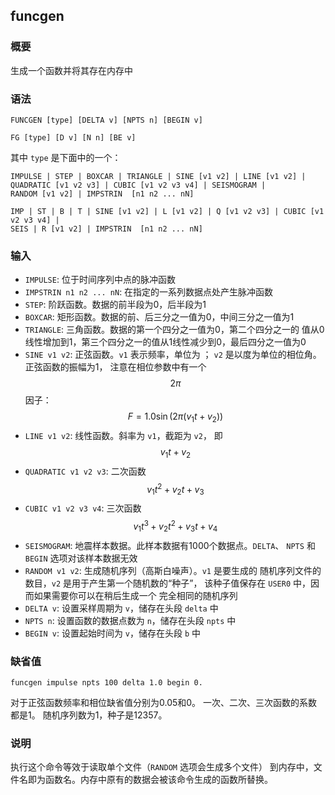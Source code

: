 ## funcgen

### 概要

生成一个函数并将其存在内存中

### 语法

``` {.bash}
FUNCGEN [type] [DELTA v] [NPTS n] [BEGIN v]
```
``` {.bash}
FG [type] [D v] [N n] [BE v]
```

其中 `type` 是下面中的一个：

``` {.bash}
IMPULSE | STEP | BOXCAR | TRIANGLE | SINE [v1 v2] | LINE [v1 v2] |
QUADRATIC [v1 v2 v3] | CUBIC [v1 v2 v3 v4] | SEISMOGRAM |
RANDOM [v1 v2] | IMPSTRIN  [n1 n2 ... nN]
```
``` {.bash}
IMP | ST | B | T | SINE [v1 v2] | L [v1 v2] | Q [v1 v2 v3] | CUBIC [v1 v2 v3 v4] |
SEIS | R [v1 v2] | IMPSTRIN  [n1 n2 ... nN]
```


### 输入

- `IMPULSE`: 位于时间序列中点的脉冲函数
- `IMPSTRIN n1 n2 ... nN`: 在指定的一系列数据点处产生脉冲函数
- `STEP`: 阶跃函数。数据的前半段为0，后半段为1
- `BOXCAR`: 矩形函数。数据的前、后三分之一值为0，中间三分之一值为1
- `TRIANGLE`: 三角函数。数据的第一个四分之一值为0，第二个四分之一的
    值从0线性增加到1，第三个四分之一的值从1线性减少到0，最后四分之一值为0
- `SINE v1 v2`: 正弦函数。`v1` 表示频率，单位为 ； `v2`
    是以度为单位的相位角。正弦函数的振幅为1，
    注意在相位参数中有一个 $$2\pi$$ 因子： $$F = 1.0 \sin (2\pi (v_1t+v_2))$$
- `LINE v1 v2`: 线性函数。斜率为 `v1`，截距为 `v2`， 即 $$v_1 t + v_2$$
- `QUADRATIC v1 v2 v3`: 二次函数 $$v_1 t^{2} + v_2 t + v_3$$
- `CUBIC v1 v2 v3 v4`: 三次函数 $$v_1 t^{3} + v_2 t^2 + v_3t + v_4$$
- `SEISMOGRAM`: 地震样本数据。此样本数据有1000个数据点。`DELTA`、 `NPTS` 和 `BEGIN`
    选项对该样本数据无效
- `RANDOM v1 v2`: 生成随机序列（高斯白噪声）。`v1` 是要生成的 随机序列文件的数目，`v2`
    是用于产生第一个随机数的“种子”， 该种子值保存在 `USER0`
    中，因而如果需要你可以在稍后生成一个 完全相同的随机序列
- `DELTA v`: 设置采样周期为 `v`，储存在头段 `delta` 中
- `NPTS n`: 设置函数的数据点数为 `n`，储存在头段 `npts` 中
- `BEGIN v`: 设置起始时间为 `v`，储存在头段 `b` 中

### 缺省值

``` {.bash}
funcgen impulse npts 100 delta 1.0 begin 0.
```

对于正弦函数频率和相位缺省值分别为0.05和0。
一次、二次、三次函数的系数都是1。 随机序列数为1，种子是12357。

### 说明

执行这个命令等效于读取单个文件（`RANDOM` 选项会生成多个文件）
到内存中，文件名即为函数名。内存中原有的数据会被该命令生成的函数所替换。
